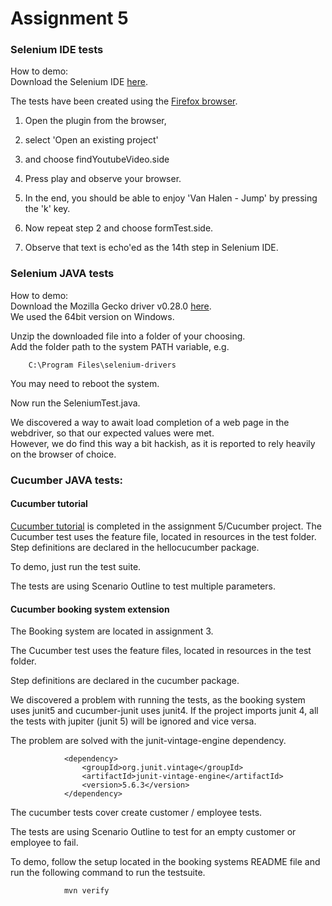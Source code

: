 # Assignment 5

### Selenium IDE tests

How to demo:  
Download the Selenium IDE [here](https://www.selenium.dev/selenium-ide/).

The tests have been created using the [Firefox browser](https://www.mozilla.org/da/firefox/new/).

1. Open the plugin from the browser,
2. select 'Open an existing project'
3. and choose findYoutubeVideo.side
4. Press play and observe your browser.
5. In the end, you should be able to enjoy 'Van Halen - Jump' by pressing the 'k' key.

6. Now repeat step 2 and choose formTest.side.
7. Observe that text is echo'ed as the 14th step in Selenium IDE.

### Selenium JAVA tests

How to demo:  
Download the Mozilla Gecko driver v0.28.0 [here](https://github.com/mozilla/geckodriver/releases).  
We used the 64bit version on Windows.

Unzip the downloaded file into a folder of your choosing.  
Add the folder path to the system PATH variable, e.g.

        C:\Program Files\selenium-drivers

You may need to reboot the system.

Now run the SeleniumTest.java.

We discovered a way to await load completion of a web page in the webdriver, so that our expected values were met.  
However, we do find this way a bit hackish, as it is reported to rely heavily on the browser of choice.

### Cucumber JAVA tests:

#### Cucumber tutorial

[Cucumber tutorial](https://cucumber.io/docs/guides/10-minute-tutorial/) is completed in the assignment 5/Cucumber project. The Cucumber test uses the feature file, located in resources in the test folder. Step definitions are declared in the hellocucumber package. 

To demo, just run the test suite.

The tests are using Scenario Outline to test multiple parameters.

#### Cucumber booking system extension

The Booking system are located in assignment 3. 

The Cucumber test uses the feature files, located in resources in the test folder.

Step definitions are declared in the cucumber package.

We discovered a problem with running the tests, as the booking system uses junit5 and cucumber-junit uses junit4. If the project imports junit 4, all the tests with jupiter (junit 5) will be ignored and vice versa.  

The problem are solved with the junit-vintage-engine dependency.

                <dependency>
                    <groupId>org.junit.vintage</groupId>
                    <artifactId>junit-vintage-engine</artifactId>
                    <version>5.6.3</version>
                </dependency>

The cucumber tests cover create customer / employee tests.

The tests are using Scenario Outline to test for an empty customer or employee to fail.

To demo, follow the setup located in the booking systems README file and run the following command to run the testsuite. 

                mvn verify
                